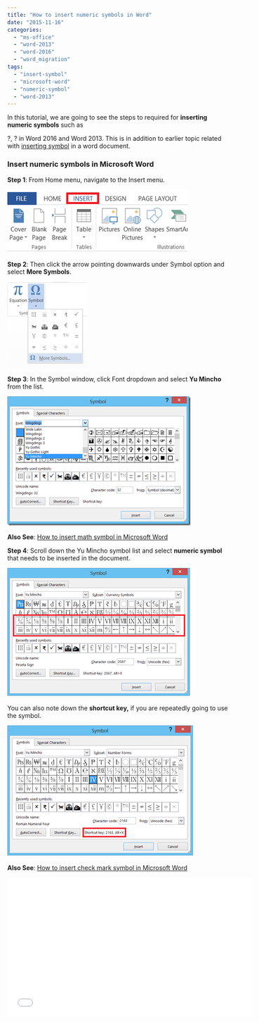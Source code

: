 ```yaml
---
title: "How to insert numeric symbols in Word"
date: "2015-11-16"
categories: 
  - "ms-office"
  - "word-2013"
  - "word-2016"
  - "word_migration"
tags: 
  - "insert-symbol"
  - "microsoft-word"
  - "numeric-symbol"
  - "word-2013"
---
```


In this tutorial, we are going to see the steps to required for **inserting numeric symbols** such as

?, ? in Word 2016 and Word 2013. This is in addition to earlier topic related with [inserting symbol](http://blogmines.com/blog/2013/06/06/insert-symbol-in-word-2013/) in a word document.

### Insert numeric symbols in Microsoft Word

**Step 1**: From Home menu, navigate to the Insert menu.

[![Insert menu in Word 2013](images/image_thumb16.png "Insert menu in Word 2013")](http://blogmines.com/blog/wp-content/uploads/2013/11/image16.png)

**Step 2**: Then click the arrow pointing downwards under Symbol option and select **More Symbols**.

[![More Symbols in Word 2013](images/image_thumb17.png "More Symbols in Word 2013")](http://blogmines.com/blog/wp-content/uploads/2013/11/image17.png)

**Step 3**: In the Symbol window, click Font dropdown and select **Yu Mincho** from the list.

[![Symbol window in Word 2013](images/image_thumb18.png "Symbol window in Word 2013")](http://blogmines.com/blog/wp-content/uploads/2013/11/image18.png)

**Also See**: [How to insert math symbol in Microsoft Word](http://blogmines.com/blog/2012/03/13/how-to-insert-math-symbols-in-word-2010/)

**Step 4**: Scroll down the Yu Mincho symbol list and select **numeric symbol** that needs to be inserted in the document.

[![Numeric Symbol in Microsoft Word](images/image_thumb19.png "Numeric Symbol in Microsoft Word")](http://blogmines.com/blog/wp-content/uploads/2013/11/image19.png)

You can also note down the **shortcut key,** if you are repeatedly going to use the symbol.

[![Shortcutkey for inserting symbol](images/image_thumb20.png "Shortcutkey for inserting symbol")](http://blogmines.com/blog/wp-content/uploads/2013/11/image20.png)

**Also See**: [How to insert check mark symbol in Microsoft Word](http://blogmines.com/blog/2013/07/04/insert-tick-mark-in-word-2013/)

<iframe height="315" src="//www.youtube.com/embed/PWDBbzg5Nkw" frameborder="0" width="560" allowfullscreen></iframe>
